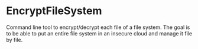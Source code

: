 # EncryptFileSystem
Command line tool to encrypt/decrypt each file of a file system.
The goal is to be able to put an entire file system in an insecure cloud and manage it file by file.
